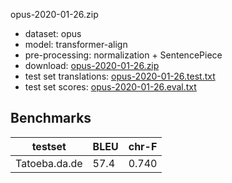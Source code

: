 opus-2020-01-26.zip

* dataset: opus
* model: transformer-align
* pre-processing: normalization + SentencePiece
* download: [opus-2020-01-26.zip](https://object.pouta.csc.fi/OPUS-MT-models/da-de/opus-2020-01-26.zip)
* test set translations: [opus-2020-01-26.test.txt](https://object.pouta.csc.fi/OPUS-MT-models/da-de/opus-2020-01-26.test.txt)
* test set scores: [opus-2020-01-26.eval.txt](https://object.pouta.csc.fi/OPUS-MT-models/da-de/opus-2020-01-26.eval.txt)

## Benchmarks

| testset               | BLEU  | chr-F |
|-----------------------|-------|-------|
| Tatoeba.da.de 	| 57.4 	| 0.740 |

